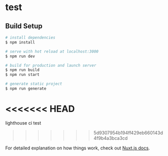 # test

## Build Setup

```bash
# install dependencies
$ npm install

# serve with hot reload at localhost:3000
$ npm run dev

# build for production and launch server
$ npm run build
$ npm run start

# generate static project
$ npm run generate
```
<<<<<<< HEAD
=======
lighthouse ci test
>>>>>>> 5d9307954b194ff429eb660143d4f9b4a3bca3cd

For detailed explanation on how things work, check out [Nuxt.js docs](https://nuxtjs.org).
